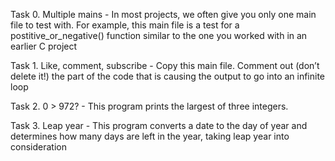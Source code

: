Task 0. Multiple mains - In most projects, we often give you only one main file to test with. For example, this main file is a test for a postitive_or_negative() function similar to the one you worked with in an earlier C project

Task 1. Like, comment, subscribe - Copy this main file. Comment out (don’t delete it!) the part of the code that is causing the output to go into an infinite loop

Task 2. 0 > 972? - This program prints the largest of three integers.

Task 3. Leap year - This program converts a date to the day of year and determines how many days are left in the year, taking leap year into consideration
